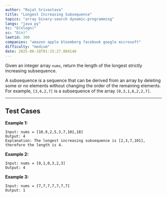 ```yaml
---
author: "Rajat Srivastava"
title: "Longest Increasing Subsequence"
topics: "array binary-search dynamic-programming"
langs: "java py"
tc: "O(nlogn)"
sc: "O(n)"
leetid: 300
companies: "amazon apple bloomberg facebook google microsoft"
difficulty: "medium"
date: 2025-06-18T01:15:27.884146
---
```


Given an integer array `nums`, return the length of the longest strictly increasing subsequence.

A subsequence is a sequence that can be derived from an array by deleting some or no elements without changing the order of the remaining elements. 
For example, `[3,6,2,7]` is a subsequence of the array `[0,3,1,6,2,2,7]`.

---

## Test Cases

**Example 1:** 
```
Input: nums = [10,9,2,5,3,7,101,18]
Output: 4
Explanation: The longest increasing subsequence is [2,3,7,101], therefore the length is 4.
```

**Example 2:** 
```
Input: nums = [0,1,0,3,2,3]
Output: 4
```

**Example 3:**
```
Input: nums = [7,7,7,7,7,7,7]
Output: 1
```